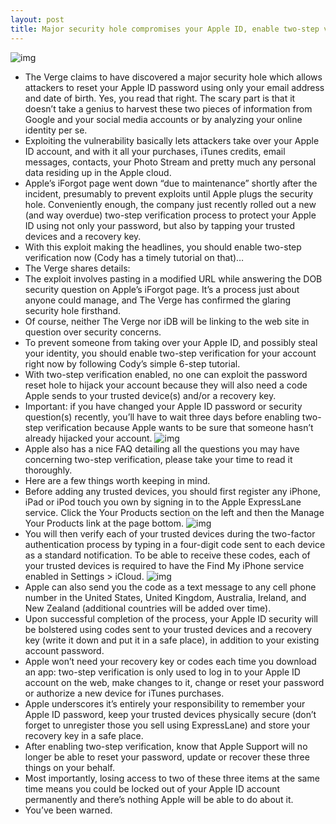 ```yaml
---
layout: post
title: Major security hole compromises your Apple ID, enable two-step verification now
---
```

![img](http://media.idownloadblog.com/wp-content/uploads/2013/03/Apple-ID-reset-password.png)
* The Verge claims to have discovered a major security hole which allows attackers to reset your Apple ID password using only your email address and date of birth. Yes, you read that right. The scary part is that it doesn’t take a genius to harvest these two pieces of information from Google and your social media accounts or by analyzing your online identity per se.
* Exploiting the vulnerability basically lets attackers take over your Apple ID account, and with it all your purchases, iTunes credits, email messages, contacts, your Photo Stream and pretty much any personal data residing up in the Apple cloud.
* Apple’s iForgot page went down “due to maintenance” shortly after the incident, presumably to prevent exploits until Apple plugs the security hole. Conveniently enough, the company just recently rolled out a new (and way overdue) two-step verification process to protect your Apple ID using not only your password, but also by tapping your trusted devices and a recovery key.
* With this exploit making the headlines, you should enable two-step verification now (Cody has a timely tutorial on that)…
* The Verge shares details:
* The exploit involves pasting in a modified URL while answering the DOB security question on Apple’s iForgot page. It’s a process just about anyone could manage, and The Verge has confirmed the glaring security hole firsthand.
* Of course, neither The Verge nor iDB will be linking to the web site in question over security concerns.
* To prevent someone from taking over your Apple ID, and possibly steal your identity, you should enable two-step verification for your account right now by following Cody’s simple 6-step tutorial.
* With two-step verification enabled, no one can exploit the password reset hole to hijack your account because they will also need a code Apple sends to your trusted device(s) and/or a recovery key.
* Important: if you have changed your Apple ID password or security question(s) recently, you’ll have to wait three days before enabling two-step verification because Apple wants to be sure that someone hasn’t already hijacked your account.
![img](http://media.idownloadblog.com/wp-content/uploads/2013/03/Apple-ID-two-step-verification-three-days-wait-prompt.png)
* Apple also has a nice FAQ detailing all the questions you may have concerning two-step verification, please take your time to read it thoroughly.
* Here are a few things worth keeping in mind.
* Before adding any trusted devices, you should first register any iPhone, iPad or iPod touch you own by signing in to the Apple ExpressLane service. Click the Your Products section on the left and then the Manage Your Products link at the page bottom.
![img](http://media.idownloadblog.com/wp-content/uploads/2013/03/Apple-ExpressLane-screenshot-001.png)
* You will then verify each of your trusted devices during the two-factor authentication process by typing in a four-digit code sent to each device as a standard notification. To be able to receive these codes, each of your trusted devices is required to have the Find My iPhone service enabled in Settings > iCloud.
![img](http://media.idownloadblog.com/wp-content/uploads/2012/09/iPhone-Find-My-iPhone-Lost-Mode-15.png)
* Apple can also send you the code as a text message to any cell phone number in the United States, United Kingdom, Australia, Ireland, and New Zealand (additional countries will be added over time).
* Upon successful completion of the process, your Apple ID security will be bolstered using codes sent to your trusted devices and a recovery key (write it down and put it in a safe place), in addition to your existing account password.
* Apple won’t need your recovery key or codes each time you download an app: two-step verification is only used to log in to your Apple ID account on the web, make changes to it, change or reset your password or authorize a new device for iTunes purchases.
* Apple underscores it’s entirely your responsibility to remember your Apple ID password, keep your trusted devices physically secure (don’t forget to unregister those you sell using ExpressLane) and store your recovery key in a safe place.
* After enabling two-step verification, know that Apple Support will no longer be able to reset your password, update or recover these three things on your behalf.
* Most importantly, losing access to two of these three items at the same time means you could be locked out of your Apple ID account permanently and there’s nothing Apple will be able to do about it.
* You’ve been warned.

